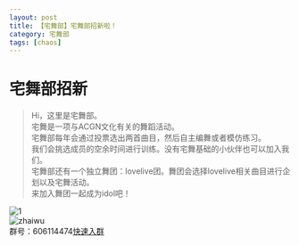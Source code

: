 ```yaml
---
layout: post
title: 【宅舞部】宅舞部招新啦！
category: 宅舞部
tags: [chaos]
---
```


# 宅舞部招新

>Hi，这里是宅舞部。<br />
宅舞是一项与ACGN文化有关的舞蹈活动。<br />
宅舞部每年会通过投票选出两首曲目，然后自主编舞或者模仿练习。<br />
我们会挑选成员的空余时间进行训练。没有宅舞基础的小伙伴也可以加入我们。<br />
宅舞部还有一个独立舞团：lovelive团。舞团会选择lovelive相关曲目进行企划以及宅舞活动。<br />
来加入舞团一起成为idol吧！<br />

![1](https://dev.tencent.com/u/Water_Emissary/p/pbed/git/raw/master/zhaiwu/zhaoxing/1.png)
<br />
![zhaiwu](https://dev.tencent.com/u/Water_Emissary/p/pbed/git/raw/master/zhaiwu/zhaoxing/zhaiwu.png)
<br />
群号：606114474[快速入群](shang.qq.com/wpa/qunwpa?idkey=87e4b067433fb2c786494bcbfdf9e44522daa4237e1a6d49ac390ebb3f58c661)
